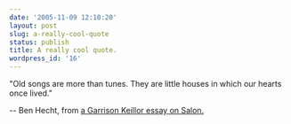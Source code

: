 ```yaml
---
date: '2005-11-09 12:10:20'
layout: post
slug: a-really-cool-quote
status: publish
title: A really cool quote.
wordpress_id: '16'
---
```


"Old songs are more than tunes. They are little houses in which our hearts once lived."

-- Ben Hecht, from [a Garrison Keillor essay on Salon.](http://www.salon.com/opinion/feature/2005/11/09/keillor/print.html)
